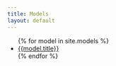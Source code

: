 ```yaml
---
title: Models
layout: default
---
```


<ul>
{% for model in site.models %}
<li><a href="{{model.url}}">{{model.title}}</a></li>
{% endfor %}
</ul>
